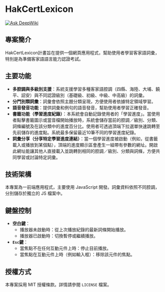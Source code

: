 # HakCertLexicon

[![Ask DeepWiki](https://deepwiki.com/badge.svg)](https://deepwiki.com/Aiuanyu/HakCertLexicon)

## 專案簡介

HakCertLexicon計畫旨在提供一個網頁應用程式，幫助使用者學習客家語詞彙，特別是為準備客家語語言能力認證考試。

## 主要功能

- **多腔調與多級別支援**：系統支援學習多種客家語腔調（四縣、海陸、大埔、饒平、詔安）與不同認證級別（基礎級、初級、中級、中高級）的詞彙。
- **分門別類詞彙**：詞彙會依照主題分類呈現，方便使用者依據特定領域學習。
- **語音發音功能**：提供詞彙和例句的語音發音，幫助使用者學習正確發音。
- **書籤功能（學習進度紀錄）**：本系統會自動記錄使用者的「學習進度」。當使用者點擊書籤圖示或當音檔開始播放時，系統會儲存當前的腔調／級別、分類、詞條編號及在該分類中的進度百分比。使用者可透過頂端下拉選單快速跳轉至先前儲存的進度點。系統最多保留最近10筆不同的學習進度紀錄。
- **詞彙分享（分享特定學習進度連結）**：當一個學習進度被啟動（例如，從書籤載入或播放到某個點），頂端的進度顯示區會產生一組帶有參數的網址。開啟此網址能讓其他人直接載入並跳轉到相同的腔調／級別、分類與詞條，方便共同學習或討論特定詞彙。

## 技術架構

本專案為一前端應用程式，主要使用 JavaScript 開發。詞彙資料依照不同腔調，分別儲存於獨立的 JS 檔案中。

## 鍵盤控制

- **空白鍵**：
  - 播放器未啟動時：從上次播放紀錄的最新詞條開始播放。
  - 播放器已啟動時：切換暫停或繼續播放。
- **`Esc`鍵**：
  - 當焦點不在任何互動元件上時：停止目前播放。
  - 當焦點在互動元件上時（例如輸入框）：移除該元件的焦點。

## 授權方式

本專案採用 MIT 授權條款。詳情請參閱 `LICENSE` 檔案。
